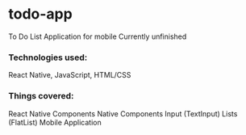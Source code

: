# todo-app
To Do List Application for mobile
Currently unfinished

### Technologies used:
React Native, JavaScript, HTML/CSS

### Things covered: 
React Native
Components
Native Components
Input (TextInput)
Lists (FlatList)
Mobile Application 
